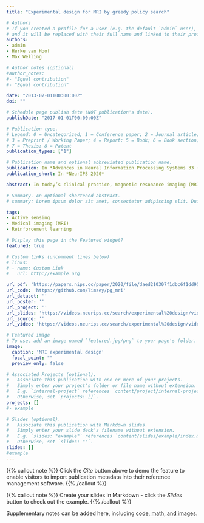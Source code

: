 ```yaml
---
title: "Experimental design for MRI by greedy policy search"

# Authors
# If you created a profile for a user (e.g. the default `admin` user), write the username (folder name) here 
# and it will be replaced with their full name and linked to their profile.
authors:
- admin
- Herke van Hoof
- Max Welling

# Author notes (optional)
#author_notes:
#- "Equal contribution"
#- "Equal contribution"

date: "2013-07-01T00:00:00Z"
doi: ""

# Schedule page publish date (NOT publication's date).
publishDate: "2017-01-01T00:00:00Z"

# Publication type.
# Legend: 0 = Uncategorized; 1 = Conference paper; 2 = Journal article;
# 3 = Preprint / Working Paper; 4 = Report; 5 = Book; 6 = Book section;
# 7 = Thesis; 8 = Patent
publication_types: ["1"]

# Publication name and optional abbreviated publication name.
publication: In *Advances in Neural Information Processing Systems 33 (NeurIPS 2020)*
publication_short: In *NeurIPS 2020*

abstract: In today’s clinical practice, magnetic resonance imaging (MRI) is routinely accelerated through subsampling of the associated Fourier domain. Currently, the construction of these subsampling strategies - known as experimental design - relies primarily on heuristics. We propose to learn experimental design strategies for accelerated MRI with policy gradient methods. Unexpectedly, our experiments show that a simple greedy approximation of the objective leads to solutions nearly on-par with the more general non-greedy approach. We offer a partial explanation for this phenomenon rooted in greater variance in the non-greedy objective’s gradient estimates, and experimentally verify that this variance hampers non-greedy models in adapting their policies to individual MR images. We empirically show that this adaptivity is key to improving subsampling designs.

# Summary. An optional shortened abstract.
# summary: Lorem ipsum dolor sit amet, consectetur adipiscing elit. Duis posuere tellus ac convallis placerat. Proin tincidunt magna sed ex sollicitudin condimentum.

tags: 
- Active sensing
- Medical imaging (MRI)
- Reinforcement learning

# Display this page in the Featured widget?
featured: true

# Custom links (uncomment lines below)
# links:
# - name: Custom Link
#   url: http://example.org

url_pdf: 'https://papers.nips.cc/paper/2020/file/daed210307f1dbc6f1dd9551408d999f-Paper.pdf'
url_code: 'https://github.com/Timsey/pg_mri'
url_dataset: ''
url_poster: ''
url_project: ''
url_slides: 'https://videos.neurips.cc/search/experimental%20design/video/slideslive-38938021'
url_source: ''
url_video: 'https://videos.neurips.cc/search/experimental%20design/video/slideslive-38938021'

# Featured image
# To use, add an image named `featured.jpg/png` to your page's folder. 
image:
  caption: 'MRI experimental design'
  focal_point: ""
  preview_only: false

# Associated Projects (optional).
#   Associate this publication with one or more of your projects.
#   Simply enter your project's folder or file name without extension.
#   E.g. `internal-project` references `content/project/internal-project/index.md`.
#   Otherwise, set `projects: []`.
projects: []
#- example

# Slides (optional).
#   Associate this publication with Markdown slides.
#   Simply enter your slide deck's filename without extension.
#   E.g. `slides: "example"` references `content/slides/example/index.md`.
#   Otherwise, set `slides: ""`.
slides: []  
#example
---
```


{{% callout note %}}
Click the *Cite* button above to demo the feature to enable visitors to import publication metadata into their reference management software.
{{% /callout %}}

{{% callout note %}}
Create your slides in Markdown - click the *Slides* button to check out the example.
{{% /callout %}}

Supplementary notes can be added here, including [code, math, and images](https://wowchemy.com/docs/writing-markdown-latex/).
